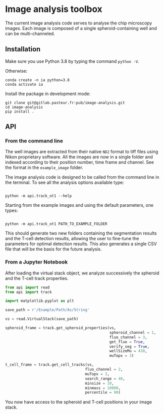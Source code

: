 # Image analysis toolbox

The current image analysis code serves to analyse the chip microscopy images. Each image is composed of a single spheroid-containing well and can be multi-channeled.

## Installation

Make sure you use Python 3.8 by typing the command `python -V`.

Otherwise:

```
conda create -n ia python=3.8
conda activate ia
```

Install the package in development mode:

```
git clone git@gitlab.pasteur.fr:pub/image-analysis.git
cd image-analysis
pip install .
```

## API

### From the command line

The well images are extracted from their native `ND2` format to tiff files using Nikon proprietary software. All the images are now in a single folder and indexed according to their position number, time frame and channel. See the format in the `example_image` folder.

The image analysis code is designed to be called from the command line in the terminal. To see all the analysis options available type:

```

python -m api.track_ot1 --help

```

Starting from the example images and using the default parameters, one types:


```

python -m api.track_ot1 PATH_TO_EXAMPLE_FOLDER

```

This should generate two new folders containing the segmentation results and the T-cell detection results, allowing the user to fine-tune the parameters for optimal detection results. This also generates a single CSV file that will be the basis for the future analysis.

### From a Jupyter Notebook


After loading the virtual stack object, we analyze successively the spheroid 
and the T-cell track properties.

```python
from api import read
from api import track

import matplotlib.pyplot as plt

save_path = r'/Example/Path/As/String'

vs = read.VirtualStack(save_path)

spheroid_frame = track.get_spheroid_properties(vs,
                                               spheroid_channel = 1, 
                                               fluo_channel = 3, 
                                               get_fluo = True, 
                                               verify_seg = True,
                                               wellSizeMu = 430,
                                               muTopx = 3)

t_cell_frame = track.get_cell_tracks(vs,
                                    fluo_channel = 2,
                                    muTopx = 3,
                                    search_range = 40,
                                    minsize = 10,
                                    minmass = 10000,
                                    percentile = 90)
```

You now have access to the spheroid and T-cell positions in your image stack.